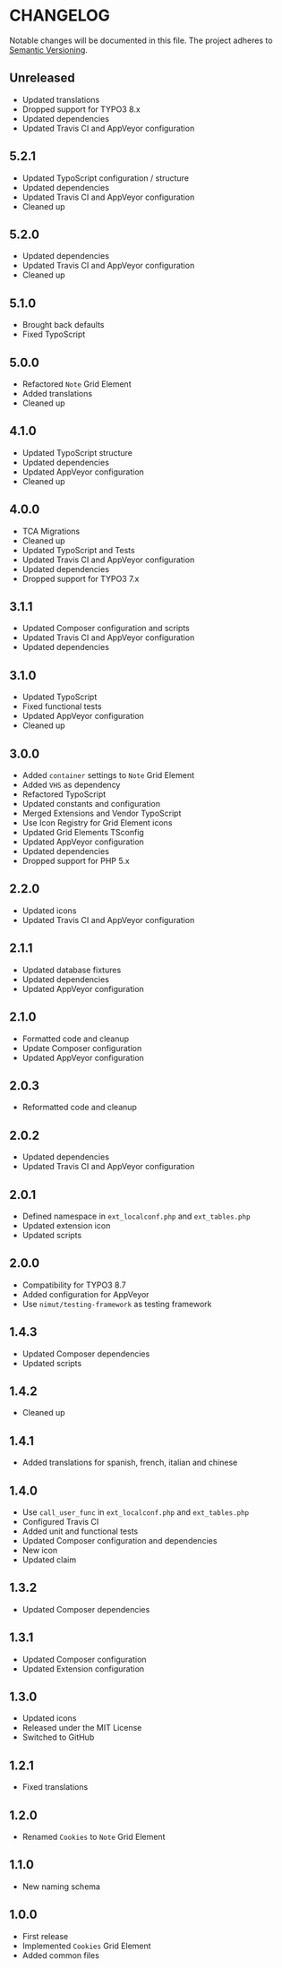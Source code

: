 CHANGELOG
=========

Notable changes will be documented in this file. The project adheres to [Semantic Versioning].

Unreleased
----------

* Updated translations
* Dropped support for TYPO3 8.x
* Updated dependencies
* Updated Travis CI and AppVeyor configuration

5.2.1
-----

* Updated TypoScript configuration / structure
* Updated dependencies
* Updated Travis CI and AppVeyor configuration
* Cleaned up

5.2.0
-----

* Updated dependencies
* Updated Travis CI and AppVeyor configuration
* Cleaned up

5.1.0
-----

* Brought back defaults
* Fixed TypoScript

5.0.0
-----

* Refactored `Note` Grid Element
* Added translations
* Cleaned up

4.1.0
-----

* Updated TypoScript structure
* Updated dependencies
* Updated AppVeyor configuration
* Cleaned up

4.0.0
-----

* TCA Migrations
* Cleaned up
* Updated TypoScript and Tests
* Updated Travis CI and AppVeyor configuration
* Updated dependencies
* Dropped support for TYPO3 7.x

3.1.1
-----

* Updated Composer configuration and scripts
* Updated Travis CI and AppVeyor configuration
* Updated dependencies

3.1.0
-----

* Updated TypoScript
* Fixed functional tests
* Updated AppVeyor configuration
* Cleaned up

3.0.0
-----

* Added `container` settings to `Note` Grid Element
* Added `VHS` as dependency
* Refactored TypoScript
* Updated constants and configuration
* Merged Extensions and Vendor TypoScript
* Use Icon Registry for Grid Element icons
* Updated Grid Elements TSconfig
* Updated AppVeyor configuration
* Updated dependencies
* Dropped support for PHP 5.x

2.2.0
-----

* Updated icons
* Updated Travis CI and AppVeyor configuration

2.1.1
-----

* Updated database fixtures
* Updated dependencies
* Updated AppVeyor configuration

2.1.0
-----

* Formatted code and cleanup
* Update Composer configuration
* Updated AppVeyor configuration

2.0.3
-----

* Reformatted code and cleanup

2.0.2
-----

* Updated dependencies
* Updated Travis CI and AppVeyor configuration

2.0.1
-----

* Defined namespace in `ext_localconf.php` and `ext_tables.php`
* Updated extension icon
* Updated scripts

2.0.0
-----

* Compatibility for TYPO3 8.7
* Added configuration for AppVeyor
* Use `nimut/testing-framework` as testing framework

1.4.3
-----

* Updated Composer dependencies
* Updated scripts

1.4.2
-----

* Cleaned up

1.4.1
-----

* Added translations for spanish, french, italian and chinese

1.4.0
-----

* Use `call_user_func` in `ext_localconf.php` and `ext_tables.php`
* Configured Travis CI
* Added unit and functional tests
* Updated Composer configuration and dependencies
* New icon
* Updated claim

1.3.2
-----

* Updated Composer dependencies

1.3.1
-----

* Updated Composer configuration
* Updated Extension configuration

1.3.0
-----

* Updated icons
* Released under the MIT License
* Switched to GitHub

1.2.1
-----

* Fixed translations

1.2.0
-----

* Renamed `Cookies` to `Note` Grid Element

1.1.0
-----

* New naming schema

1.0.0
-----

* First release
* Implemented `Cookies` Grid Element
* Added common files

[Semantic Versioning]: http://semver.org "Semantic Versioning"
